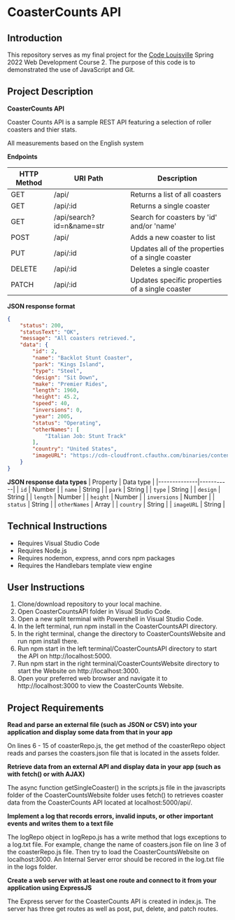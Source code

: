 # CoasterCounts API

## Introduction
This repository serves as my final project for the [Code Louisville](https://www.codelouisville.org) Spring 2022 Web Development Course 2.  The purpose of this code is to demonstrated the use of JavaScript and Git.

## Project Description

**CoasterCounts API**

Coaster Counts API is a sample REST API featuring a selection of roller coasters and thier stats.

All measurements based on the English system

**Endpoints**

| HTTP Method | URI Path                  | Description                                       |
|-------------|---------------------------|---------------------------------------------------|
| GET         | /api/                     | Returns a list of all coasters                    |
| GET         | /api/:id                  | Returns a single coaster                          |
| GET         | /api/search?id=n&name=str | Search for coasters by 'id' and/or 'name'         | 
| POST        | /api/                     | Adds a new coaster to list                        |                              |
| PUT         | /api/:id                  | Updates all of the properties of a single coaster |
| DELETE      | /api/:id                  | Deletes a single coaster                          |
| PATCH       | /api/:id                  | Updates specific properties of a single coaster   |

**JSON response format**

```json
{
    "status": 200,
    "statusText": "OK",
    "message": "All coasters retrieved.",
    "data": {
        "id": 2,
        "name": "Backlot Stunt Coaster",
        "park": "Kings Island",
        "type": "Steel",
        "design": "Sit Down",
        "make": "Premier Rides",
        "length": 1960,
        "height": 45.2,
        "speed": 40,
        "inversions": 0,
        "year": 2005,
        "status": "Operating",
        "otherNames": [
            "Italian Job: Stunt Track"
        ],
        "country": "United States",
        "imageURL": "https://cdn-cloudfront.cfauthx.com/binaries/content/gallery/kings-island/poi/rides/banners/ki-backlotstuntcoaster-bannerv2.jpg"
    }
}
```

**JSON response data types**
| Property     | Data type |
|--------------|-----------|
| `id`         | Number    |
| `name`       | String    |
| `park`       | String    |
| `type`       | String    |
| `design`     | String    |
| `length`     | Number    |
| `height`     | Number    |
| `inversions` | Number    |
| `status`     | String    |
| `otherNames` | Array     |
| `country`    | String    |
| `imageURL`   | String    |

## Technical Instructions

 - Requires Visual Studio Code
 - Requires Node.js
 - Requires nodemon, express, annd cors npm packages
 - Requires the Handlebars template view engine

## User Instructions

1. Clone/download repository to your local machine.
2. Open CoasterCountsAPI folder in Visual Studio Code.
3. Open a new split terminal with Powershell in Visual Studio Code.
4. In the left terminal, run npm install in the CoasterCountsAPI directory.
5. In the right terminal, change the directory to CoasterCountsWebsite and run npm install there.
6. Run npm start in the left terminal/CoasterCountsAPI directory to start the API on http://localhost:5000.
7. Run npm start in the right terminal/CoasterCountsWebsite directory to start the Website on http://localhost:3000.
8. Open your preferred web browser and navigate it to http://localhost:3000 to view the CoasterCounts Website.

## Project Requirements

**Read and parse an external file (such as JSON or CSV) into your application and display some data from that in your app**

On lines 6 - 15 of coasterRepo.js, the get method of the coasterRepo object reads and parses the coasters.json file that is located in the assets folder.   

**Retrieve data from an external API and display data in your app (such as with fetch() or with AJAX)**

The async function getSingleCoaster() in the scripts.js file in the javascripts folder of the CoasterCountsWebsite folder uses fetch() to retrieves coaster data from the CoasterCounts API located at localhost:5000/api/.

**Implement a log that records errors, invalid inputs, or other important events and writes them to a text file**

The logRepo object in logRepo.js has a write method that logs exceptions to a log.txt file.  For example, change the name of coasters.json file on line 3 of the coasterRepo.js file. Then try to load the CoasterCountsWebsite on localhost:3000.  An Internal Server error should be recored in the log.txt file in the logs folder.

**Create a web server with at least one route and connect to it from your application using ExpressJS**

The Express server for the CoasterCounts API is created in index.js.  The server has three get routes as well as post, put, delete, and patch routes.
